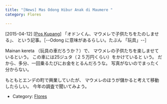 ```yaml
---
title: "[News] Mas Odong Hibur Anak di Maumere "
category: Flores

---
```


[2015-04-12] [[Pos Kupang]](http://kupang.tribunnews.com/2015/04/12/mas-odong-hibur-anak-di-maumere?utm_source=dlvr.it&utm_medium=facebook)  「オドンくん、マウメレで子供たちをたのしませる」、
という記事。［--Odong に意味があるらしい。たぶん
「玩具」--］

 Mainan kereta （玩具の車だろうか？）で、
マウメレの子供たちを楽しませているという。
この車には25ジュタ（２５万円くらい）をかけていると
いう。
だから、多分、一回乗るたびにお金をとるんだろうな。
写真がないのでまったく分からない。

 もともとエンデの町で興業していたが、
マウメレのほうが儲かると考えて移動したらしい。
今年の調査で聞いてみよう。

- Category: [Flores](/categories.html#Flores)

